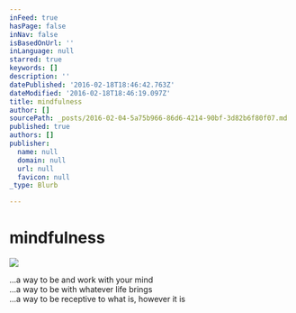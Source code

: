 ```yaml
---
inFeed: true
hasPage: false
inNav: false
isBasedOnUrl: ''
inLanguage: null
starred: true
keywords: []
description: ''
datePublished: '2016-02-18T18:46:42.763Z'
dateModified: '2016-02-18T18:46:19.097Z'
title: mindfulness
author: []
sourcePath: _posts/2016-02-04-5a75b966-86d6-4214-90bf-3d82b6f80f07.md
published: true
authors: []
publisher:
  name: null
  domain: null
  url: null
  favicon: null
_type: Blurb

---
```

# mindfulness
![](https://s3-us-west-2.amazonaws.com/the-grid-img/p/f7d5a30807d2124c1b2ac690279307e1f1d25ec1.jpg)

...a way to be and work with your mind  
...a way to be with whatever life brings  
...a way to be receptive to what is, however it is